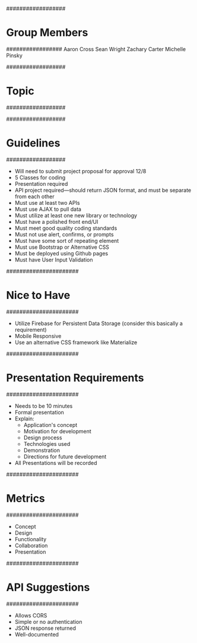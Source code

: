 ##################
# Group Members #
#################
Aaron Cross
Sean Wright
Zachary Carter
Michelle Pinsky

##################
# Topic #
##################


##################
# Guidelines #
##################
- Will need to submit project proposal for approval 12/8
- 5 Classes for coding
- Presentation required
- API project required—should return JSON format, and must be separate from each other
- Must use at least two APIs
- Must use AJAX to pull data
- Must utilize at least one new library or technology
- Must have a polished front end/UI
- Must meet good quality coding standards
- Must not use alert, confirms, or prompts
- Must have some sort of repeating element
- Must use Bootstrap or Alternative CSS
- Must be deployed using Github pages
- Must have User Input Validation

######################
# Nice to Have #
######################
- Utilize Firebase for Persistent Data Storage (consider this basically a requirement)
- Mobile Responsive
- Use an alternative CSS framework like Materialize

######################
# Presentation Requirements #
######################
- Needs to be 10 minutes
- Formal presentation
- Explain:
  * Application's concept
  * Motivation for development
  * Design process
  * Technologies used
  * Demonstration
  * Directions for future development
- All Presentations will be recorded

######################
# Metrics #
######################
- Concept
- Design
- Functionality
- Collaboration
- Presentation

######################
# API Suggestions #
######################
- Allows CORS
- Simple or no authentication
- JSON response returned
- Well-documented
